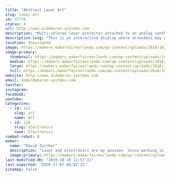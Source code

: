 ```yaml
---
title: "Abstract Laser Art"
slug: laser-art
id: 37770
status: 4
url: http://www.aldebaran-systems.com
description: "Multi-colored laser projector attached to an analog synthesizer to create laser abstract patterns."
description-long: "This is an interactive display where attendees may use a custom analog synthesizer consisting of voltage controlled quadrature oscillators, low frequency oscillators, voltage controlled amplifiers and voltage processors to create unique abstract patterns in laser light."
location: Unassigned
image: https://makers.makerfaireorlando.com/wp-content/uploads/2016/10/IMG_2698-1-1024x1024.jpg
image-primary:
  thumbnail: https://makers.makerfaireorlando.com/wp-content/uploads/2016/10/IMG_2698-1-150x150.jpg
  medium: https://makers.makerfaireorlando.com/wp-content/uploads/2016/10/IMG_2698-1-300x300.jpg
  large: https://makers.makerfaireorlando.com/wp-content/uploads/2016/10/IMG_2698-1-1024x1024.jpg
  full: https://makers.makerfaireorlando.com/wp-content/uploads/2016/10/IMG_2698-1.jpg
website: http://www.aldebaran-systems.com
email: dz@aldebaran-systems.com
twitter: 
instagram: 
facebook: 
youtube: 
categories:
  - id: 112
    slug: art
    name: Art
  - id: 118
    slug: electronics
    name: Electronics
combat-robot: 0
maker:
  name: "David Zurcher"
  description: "Laser and electronics are my passion. Since working in a planetarium in the mid 1990's I've enjoyed creating art with laser light!"
  image-primary: https://makers.makerfaireorlando.com/wp-content/uploads/2016/10/IMG_3133.jpg
last-modified-db: "2019-10-19 12:57:11"
last-exported: "2020-11-07 08:07:21"
sitemap: false
---
```

